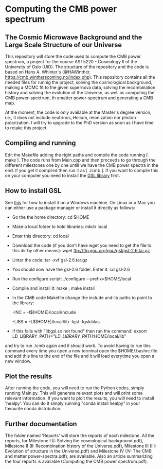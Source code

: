 # Computing the CMB power spectrum

## The Cosmic Microwave Background and the Large Scale Structure of our Universe

This repository will store the code used to compute the CMB power spectrum, a project for the course AST5220 - Cosmology II of the University of Oslo (UiO). The structure of the repository and the code is based on Hans A. Whinter's (@HAWinther, https://cmb.wintherscoming.no/index.php). This repository contains all the needed files for runnig the project, solving the cosmological background, making a MCMC fit to the given supernova data, solving the recombination history and solving the evolution of the Universe, as well as computing the CMB power-spectrum, th ematter power-spectrum and generating a CMB map.

At the moment, the code is only available at the Master's degree version, i.e., it does not include neutrinos, Helium, reionization nor photon polarization. I will try to upgrade to the PhD version as soon as I have time to retake this project.

## Compiling and running

Edit the Makefile adding the right paths and compile the code running [ make ]. The code runs from Main.cpp and then proceeds to go through the different milestones one by one untill we have the CMB power spectra in the end. If you get it compiled then run it as [ ./cmb ]. If you want to compile this on your computer you need to install the [GSL library](ftp://ftp.gnu.org/gnu/gsl/) first.

## How to install GSL

See [this](https://solarianprogrammer.com/) for how to install it on a Windows machine. On Linux or a Mac you can either use a package manager or install it directly as follows:

- Go the the home directory: cd $HOME

- Make a local folder to hold libraries: mkdir local

- Enter this directory: cd local

- Download the code (if you don't have wget you need to get the file to this dir by other means): wget ftp://ftp.gnu.org/gnu/gsl/gsl-2.6.tar.gz

- Untar the code: tar -xvf gsl-2.6.tar.gz

- You should now have the gsl-2.6 folder. Enter it: cd gsl-2.6

- Run the configure script: ./configure --prefix=$HOME/local

- Compile and install it: make ; make install

- In the CMB code Makefile change the include and lib paths to point to the library:

  -INC  = -I$(HOME)/local/include
  
  -LIBS = -L$(HOME)/local/lib -lgsl -lgslcblas

- If this fails with "libgsl.so not found" then run the command:
  export LD\_LIBRARY\_PATH="$LD\_LIBRARY\_PATH:$HOME/local/lib"

and try to run ./cmb again and it should work. To avoid having to run this command every time you open a new terminal open the $HOME/.bashrc file and add this line to the end of the file and it will load everytime you open a new window.

## Plot the results

After running the code, you will need to run the Python codes, simply running Main.py. This will generate relevant plots and will print some relevant information. If you want to ploit the results, you will need to install 'healpy'. You can do it simply running "conda install healpy" in your favourite conda distribution.

## Further documentation

The folder named 'Reports' will store the reports of each milestone. All the reports, for Milestone I (I: Solving the cosmological background.pdf), Milestone II (II: Recombination history of the Universe.pdf), Milestone III (III: Evolution of structure in the Universe.pdf) and Milestone IV (IV: The CMB and matter power-spectra.pdf), are available. Also an article summarizing the four reports is available (Computing the CMB power spectrum.pdf).
